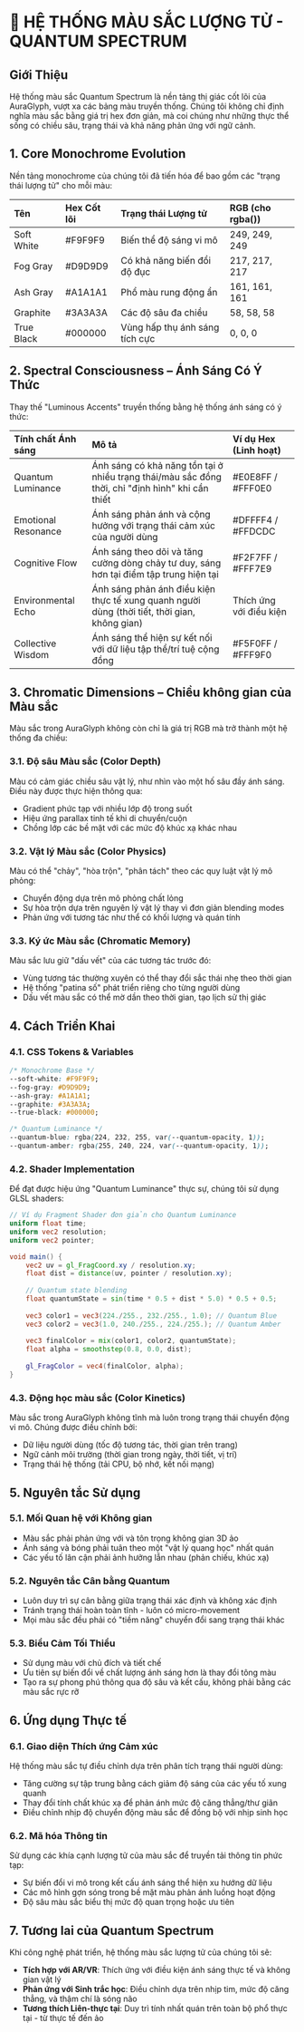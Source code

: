 # 🌈 HỆ THỐNG MÀU SẮC LƯỢNG TỬ - QUANTUM SPECTRUM

## Giới Thiệu

Hệ thống màu sắc Quantum Spectrum là nền tảng thị giác cốt lõi của AuraGlyph, vượt xa các bảng màu truyền thống. Chúng tôi không chỉ định nghĩa màu sắc bằng giá trị hex đơn giản, mà coi chúng như những thực thể sống có chiều sâu, trạng thái và khả năng phản ứng với ngữ cảnh.

## 1. Core Monochrome Evolution

Nền tảng monochrome của chúng tôi đã tiến hóa để bao gồm các "trạng thái lượng tử" cho mỗi màu:

| Tên | Hex Cốt lõi | Trạng thái Lượng tử | RGB (cho rgba()) |
| :----------- | :------ | :----------------------------------------- | :--------------- |
| Soft White | #F9F9F9 | Biến thể độ sáng vi mô | 249, 249, 249 |
| Fog Gray | #D9D9D9 | Có khả năng biến đổi độ đục | 217, 217, 217 |
| Ash Gray | #A1A1A1 | Phổ màu rung động ẩn | 161, 161, 161 |
| Graphite | #3A3A3A | Các độ sâu đa chiều | 58, 58, 58 |
| True Black | #000000 | Vùng hấp thụ ánh sáng tích cực | 0, 0, 0 |

## 2. Spectral Consciousness – Ánh Sáng Có Ý Thức

Thay thế "Luminous Accents" truyền thống bằng hệ thống ánh sáng có ý thức:

| Tính chất Ánh sáng | Mô tả | Ví dụ Hex (Linh hoạt) |
| :----------------- | :----------------------------------------------------------------------- | :-------------------- |
| Quantum Luminance | Ánh sáng có khả năng tồn tại ở nhiều trạng thái/màu sắc đồng thời, chỉ "định hình" khi cần thiết | #E0E8FF / #FFF0E0 |
| Emotional Resonance | Ánh sáng phản ánh và cộng hưởng với trạng thái cảm xúc của người dùng | #DFFFF4 / #FFDCDC |
| Cognitive Flow | Ánh sáng theo dõi và tăng cường dòng chảy tư duy, sáng hơn tại điểm tập trung hiện tại | #F2F7FF / #FFF7E9 |
| Environmental Echo | Ánh sáng phản ánh điều kiện thực tế xung quanh người dùng (thời tiết, thời gian, không gian) | Thích ứng với điều kiện |
| Collective Wisdom | Ánh sáng thể hiện sự kết nối với dữ liệu tập thể/trí tuệ cộng đồng | #F5F0FF / #FFF9F0 |

## 3. Chromatic Dimensions – Chiều không gian của Màu sắc

Màu sắc trong AuraGlyph không còn chỉ là giá trị RGB mà trở thành một hệ thống đa chiều:

### 3.1. Độ sâu Màu sắc (Color Depth)
Màu có cảm giác chiều sâu vật lý, như nhìn vào một hố sâu đầy ánh sáng. Điều này được thực hiện thông qua:
- Gradient phức tạp với nhiều lớp độ trong suốt
- Hiệu ứng parallax tinh tế khi di chuyển/cuộn
- Chồng lớp các bề mặt với các mức độ khúc xạ khác nhau

### 3.2. Vật lý Màu sắc (Color Physics)
Màu có thể "chảy", "hòa trộn", "phân tách" theo các quy luật vật lý mô phỏng:
- Chuyển động dựa trên mô phỏng chất lỏng
- Sự hòa trộn dựa trên nguyên lý vật lý thay vì đơn giản blending modes
- Phản ứng với tương tác như thể có khối lượng và quán tính

### 3.3. Ký ức Màu sắc (Chromatic Memory)
Màu sắc lưu giữ "dấu vết" của các tương tác trước đó:
- Vùng tương tác thường xuyên có thể thay đổi sắc thái nhẹ theo thời gian
- Hệ thống "patina số" phát triển riêng cho từng người dùng
- Dấu vết màu sắc có thể mờ dần theo thời gian, tạo lịch sử thị giác

## 4. Cách Triển Khai

### 4.1. CSS Tokens & Variables
```css
/* Monochrome Base */
--soft-white: #F9F9F9;
--fog-gray: #D9D9D9;
--ash-gray: #A1A1A1;
--graphite: #3A3A3A;
--true-black: #000000;

/* Quantum Luminance */
--quantum-blue: rgba(224, 232, 255, var(--quantum-opacity, 1));
--quantum-amber: rgba(255, 240, 224, var(--quantum-opacity, 1));
```

### 4.2. Shader Implementation
Để đạt được hiệu ứng "Quantum Luminance" thực sự, chúng tôi sử dụng GLSL shaders:

```glsl
// Ví dụ Fragment Shader đơn giản cho Quantum Luminance
uniform float time;
uniform vec2 resolution;
uniform vec2 pointer;

void main() {
    vec2 uv = gl_FragCoord.xy / resolution.xy;
    float dist = distance(uv, pointer / resolution.xy);
    
    // Quantum state blending
    float quantumState = sin(time * 0.5 + dist * 5.0) * 0.5 + 0.5;
    
    vec3 color1 = vec3(224./255., 232./255., 1.0); // Quantum Blue
    vec3 color2 = vec3(1.0, 240./255., 224./255.); // Quantum Amber
    
    vec3 finalColor = mix(color1, color2, quantumState);
    float alpha = smoothstep(0.8, 0.0, dist);
    
    gl_FragColor = vec4(finalColor, alpha);
}
```

### 4.3. Động học màu sắc (Color Kinetics)

Màu sắc trong AuraGlyph không tĩnh mà luôn trong trạng thái chuyển động vi mô. Chúng được điều chỉnh bởi:

- Dữ liệu người dùng (tốc độ tương tác, thời gian trên trang)
- Ngữ cảnh môi trường (thời gian trong ngày, thời tiết, vị trí)
- Trạng thái hệ thống (tải CPU, bộ nhớ, kết nối mạng)

## 5. Nguyên tắc Sử dụng

### 5.1. Mối Quan hệ với Không gian
- Màu sắc phải phản ứng với và tôn trọng không gian 3D ảo
- Ánh sáng và bóng phải tuân theo một "vật lý quang học" nhất quán
- Các yếu tố lân cận phải ảnh hưởng lẫn nhau (phản chiếu, khúc xạ)

### 5.2. Nguyên tắc Cân bằng Quantum
- Luôn duy trì sự cân bằng giữa trạng thái xác định và không xác định
- Tránh trạng thái hoàn toàn tĩnh - luôn có micro-movement
- Mọi màu sắc đều phải có "tiềm năng" chuyển đổi sang trạng thái khác

### 5.3. Biểu Cảm Tối Thiểu
- Sử dụng màu với chủ đích và tiết chế
- Ưu tiên sự biến đổi về chất lượng ánh sáng hơn là thay đổi tông màu
- Tạo ra sự phong phú thông qua độ sâu và kết cấu, không phải bằng các màu sắc rực rỡ

## 6. Ứng dụng Thực tế

### 6.1. Giao diện Thích ứng Cảm xúc
Hệ thống màu sắc tự điều chỉnh dựa trên phân tích trạng thái người dùng:
- Tăng cường sự tập trung bằng cách giảm độ sáng của các yếu tố xung quanh
- Thay đổi tính chất khúc xạ để phản ánh mức độ căng thẳng/thư giãn
- Điều chỉnh nhịp độ chuyển động màu sắc để đồng bộ với nhịp sinh học

### 6.2. Mã hóa Thông tin
Sử dụng các khía cạnh lượng tử của màu sắc để truyền tải thông tin phức tạp:
- Sự biến đổi vi mô trong kết cấu ánh sáng thể hiện xu hướng dữ liệu
- Các mô hình gợn sóng trong bề mặt màu phản ánh luồng hoạt động
- Độ sâu màu sắc biểu thị mức độ quan trọng hoặc ưu tiên

## 7. Tương lai của Quantum Spectrum

Khi công nghệ phát triển, hệ thống màu sắc lượng tử của chúng tôi sẽ:

- **Tích hợp với AR/VR**: Thích ứng với điều kiện ánh sáng thực tế và không gian vật lý
- **Phản ứng với Sinh trắc học**: Điều chỉnh dựa trên nhịp tim, mức độ căng thẳng, và thậm chí là sóng não
- **Tương thích Liên-thực tại**: Duy trì tính nhất quán trên toàn bộ phổ thực tại - từ thực tế đến ảo